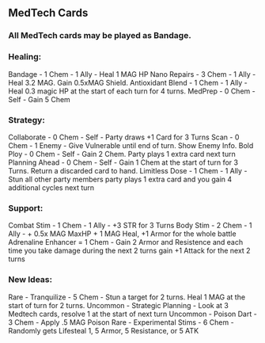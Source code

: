 ## MedTech Cards

### All MedTech cards may be played as Bandage.

### Healing:

Bandage - 1 Chem - 1 Ally - Heal 1 MAG HP
Nano Repairs - 3 Chem - 1 Ally - Heal 3.2 MAG. Gain 0.5xMAG Shield.
Antioxidant Blend - 1 Chem - 1 Ally - Heal 0.3 magic HP at the start of each turn for 4 turns.
MedPrep - 0 Chem - Self - Gain 5 Chem

### Strategy:

Collaborate - 0 Chem - Self - Party draws +1 Card for 3 Turns
Scan - 0 Chem - 1 Enemy - Give Vulnerable until end of turn. Show Enemy Info.
Bold Ploy - 0 Chem - Self - Gain 2 Chem. Party plays 1 extra card next turn
Planning Ahead - 0 Chem - Self - Gain 1 Chem at the start of turn for 3 Turns. Return a discarded card to hand.
Limitless Dose - 1 Chem - 1 Ally - Stun all other party members party plays 1 extra card and you gain 4 additional cycles next turn

### Support:

Combat Stim - 1 Chem - 1 Ally - +3 STR for 3 Turns
Body Stim - 2 Chem - 1 Ally - + 0.5x MAG MaxHP + 1 MAG Heal, +1 Armor for the whole battle
Adrenaline Enhancer = 1 Chem - Gain 2 Armor and Resistence and each time you take damage during the next 2 turns gain +1 Attack for the next 2 turns


### New Ideas:

Rare - Tranquilize - 5 Chem - Stun a target for 2 turns. Heal 1 MAG at the start of turn for 2 turns.
Uncommon - Strategic Planning - Look at 3 Medtech cards, resolve 1 at the start of next turn
Uncommon - Poison Dart - 3 Chem - Apply .5 MAG Poison
Rare - Experimental Stims - 6 Chem - Randomly gets Lifesteal 1, 5 Armor, 5 Resistance, or 5 ATK
